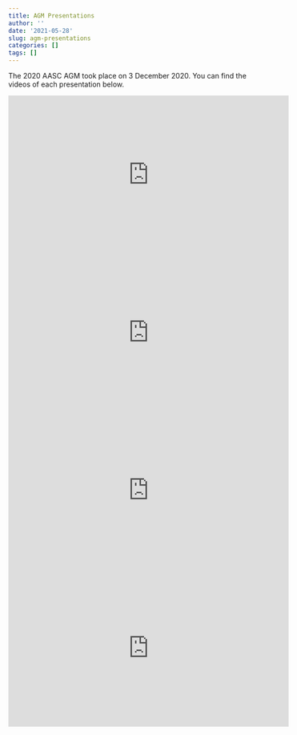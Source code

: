 ```yaml
---
title: AGM Presentations
author: ''
date: '2021-05-28'
slug: agm-presentations
categories: []
tags: []
---
```


The 2020 AASC AGM took place on 3 December 2020. You can find the videos of each presentation below.

<div style="text-align:center;">
          <iframe width="560" height="315" src="https://www.youtube.com/embed/rwVrWA7Gv9Y" frameborder="0" allow="accelerometer; autoplay; clipboard-write; encrypted-media; gyroscope; picture-in-picture" allowfullscreen></iframe>
       <iframe width="560" height="315" src="https://www.youtube.com/embed/9a2I5mGd1EA" frameborder="0" allow="accelerometer; autoplay; clipboard-write; encrypted-media; gyroscope; picture-in-picture" allowfullscreen></iframe>   <br>
       <iframe width="560" height="315" src="https://www.youtube.com/embed/8zpaV1OLvi0" frameborder="0" allow="accelerometer; autoplay; clipboard-write; encrypted-media; gyroscope; picture-in-picture" allowfullscreen></iframe>
       <iframe width="560" height="315" src="https://www.youtube.com/embed/PmJK4yJ80_k" frameborder="0" allow="accelerometer; autoplay; clipboard-write; encrypted-media; gyroscope; picture-in-picture" allowfullscreen></iframe>
</div>